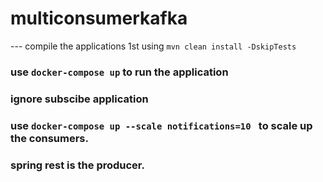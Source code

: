 # multiconsumerkafka

 --- compile the applications 1st using ``mvn clean install -DskipTests ``

### use `` docker-compose up `` to run the application
### ignore subscibe application 

### use `` docker-compose up --scale notifications=10  `` to scale up the consumers.
### spring rest is the producer.
